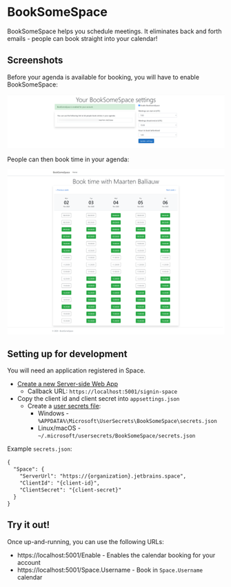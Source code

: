 # BookSomeSpace

BookSomeSpace helps you schedule meetings. It eliminates back and forth emails - people can book straight into your calendar!

## Screenshots

Before your agenda is available for booking, you will have to enable BookSomeSpace:

![Enable BookSomeSpace](docs/images/settings.png)

People can then book time in your agenda:

![Book time using BookSomeSpace](docs/images/book-time.png)

## Setting up for development

You will need an application registered in Space.
* [Create a new Server-side Web App](https://www.jetbrains.com/help/space/applications.html#register-your-client-in-space)
  * Callback URL: `https://localhost:5001/signin-space`
* Copy the client id and client secret into `appsettings.json`
  * Create a [user secrets file](https://docs.microsoft.com/en-us/aspnet/core/security/app-secrets):
    * Windows - `%APPDATA%\Microsoft\UserSecrets\BookSomeSpace\secrets.json`
    * Linux/macOS - `~/.microsoft/usersecrets/BookSomeSpace/secrets.json`

Example `secrets.json`:
```
{
  "Space": {
    "ServerUrl": "https://{organization}.jetbrains.space",
    "ClientId": "{client-id}",
    "ClientSecret": "{client-secret}"
  }
}
```

## Try it out!

Once up-and-running, you can use the following URLs:

* https://localhost:5001/Enable - Enables the calendar booking for your account
* https://localhost:5001/Space.Username - Book in `Space.Username` calendar